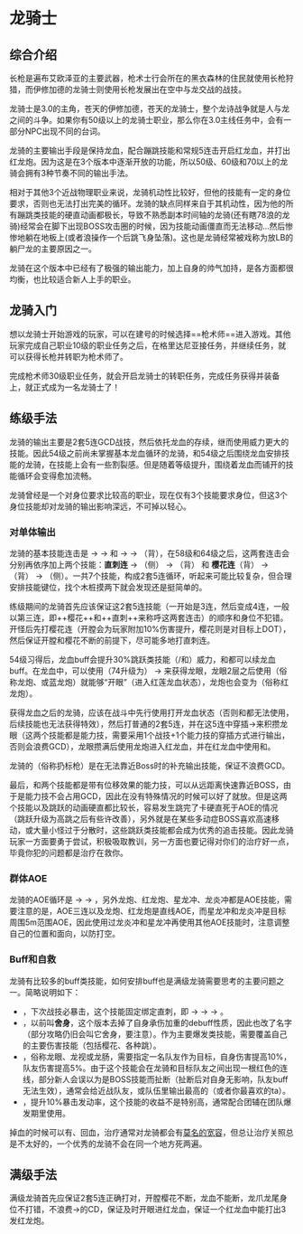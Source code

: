 # 龙骑士
<FloatTOC />

## 综合介绍

长枪是遍布艾欧泽亚的主要武器，枪术士行会所在的黑衣森林的住民就使用长枪狩猎，而伊修加德的龙骑士则使用长枪发展出在空中与龙交战的战技。

龙骑士是3.0的主角，苍天的伊修加德，苍天的龙骑士，整个龙诗战争就是人与龙之间的斗争。如果你有50级以上的龙骑士职业，那么你在3.0主线任务中，会有一部分NPC出现不同的台词。

龙骑的主要输出手段是保持龙血，配合蹦跳技能和常规5连击开启红龙血，并打出红龙炮。因为这是在3个版本中逐渐开放的功能，所以50级、60级和70以上的龙骑会拥有3种节奏不同的输出手法。

相对于其他3个近战物理职业来说，龙骑机动性比较好，但他的技能有一定的身位要求，否则也无法打出完美的循环。龙骑的缺点同样来自于其机动性，因为他的所有蹦跳类技能的硬直动画都极长，导致不熟悉副本时间轴的龙骑(还有瞎78浪的龙骑)经常会在脚下出现BOSS攻击圈的时候，因为技能动画僵直而无法移动…然后惨惨地躺在地板上(或者浪操作一个后跳飞身坠落)。这也是龙骑经常被戏称为放LB的躺尸龙的主要原因之一。

龙骑在这个版本中已经有了极强的输出能力，加上自身的帅气加持，是各方面都很均衡，也比较适合新人上手的职业。

## 龙骑入门

想以龙骑士开始游戏的玩家，可以在建号的时候选择==枪术师==进入游戏。其他玩家完成自己职业10级的职业任务之后，在格里达尼亚接任务<quest name="如何加入枪术师行会" />，并继续<quest name="开拓进取的枪术师" />任务，就可以获得长枪并转职为枪术师了。

完成枪术师30级职业任务<quest name="勇气的证明" type="plus" />，就会开启龙骑士的转职任务<quest name="龙眼" type="plus" />，完成任务获得<item name="龙骑士之证" />并装备上，就正式成为一名龙骑士了！

## 练级手法

龙骑的输出主要是2套5连GCD战技，然后依托<Action name="苍天龙血">龙血</Action>的存续，继而使用威力更大的技能。因此54级之前尚未掌握基本龙血循环的龙骑，和54级之后围绕龙血安排技能的龙骑，在技能上会有一些割裂感。但是随着等级提升，围绕着龙血而铺开的技能循环会变得愈加流畅。

龙骑曾经是一个对身位要求比较高的职业，现在仅有3个技能要求身位，但这3个身位技能却对龙骑的输出影响深远，不可掉以轻心。

### 对单体输出

龙骑的基本技能连击是<Action name="精准刺" /> → <Action name="贯通刺" /> → <Action name="直刺" /> 和 <Action name="精准刺" /> → <Action name="开膛枪" /> → <Action name="樱花怒放" />（背），在58级和64级之后，这两套连击会分别再依序加上两个技能：**直刺连** → <Action name="龙牙龙爪" />（侧） → <Action name="龙尾大回旋" />（背） 和 **樱花连**（背） → <Action name="龙尾大回旋" />（背） → <Action name="龙牙龙爪" />（侧）。一共7个技能，构成2套5连循环，听起来可能比较复杂，但合理安排技能键位，找个木桩摸两下就会发现还是挺简单的。

练级期间的龙骑首先应该保证这2套5连技能（一开始是3连，然后变成4连，一般以第三连，即++樱花++和++直刺++来称呼这两套连击）的顺序和身位不犯错。开怪后先打樱花连（开膛会为玩家附加10%伤害提升，樱花则是对目标上DOT），然后保证开膛和樱花不断的前提下，尽可能多地打直刺连。

54级习得<Action name="苍天龙血" />后，龙血buff会提升30%跳跃类技能（<Action name="跳跃" />/<Action name="高跳" />和<Action name="破碎冲" />）威力，<Action name="龙牙龙爪" />和<Action name="龙尾大回旋" />都可以续龙血buff。在龙血中，可以使用<Action name="跳跃" />（74升级为<Action name="高跳" />） → <Action name="幻象冲" /> 来获得龙眼，龙眼2层之后使用<Action name="武神枪" />（俗称龙炮、或蓝龙炮）就能够“开眼”（进入红莲龙血状态），龙炮也会变为<Action name="死者之岸" />（俗称红龙炮）。

获得龙血之后的龙骑，应该在战斗中先行使用<Action name="苍天龙血" />打开龙血状态（否则<Action name="龙牙龙爪" />和<Action name="龙尾大回旋" />都无法使用，后续技能也无法获得特效），然后打普通的2套5连，并在这5连中穿插<Action name="跳跃" />→<Action name="幻象冲" />来积攒龙眼（这两个技能都是能力技，需要采用1个战技+1个能力技的穿插方式进行输出，否则会浪费GCD），龙眼攒满后使用龙炮进入红龙血，并在红龙血中使用<Action name="死者之岸" />和<Action name="星龙冲" />。

龙骑的<Action name="贯穿尖" />（俗称扔标枪）是在无法靠近Boss时的补充输出技能，保证不浪费GCD。

最后，<Action name="破碎冲" />和<Action name="龙炎冲" />两个技能都是带有位移效果的能力技，可以从远距离快速靠近BOSS，由于是能力技不会占用GCD，因此在没有特殊情况的时候可以好了就放。但是这两个技能以及跳跃的动画硬直都比较长，容易发生跳完了卡硬直死于AOE的情况（跳跃升级为高跳之后有些许改善），另外就是在某些多动症BOSS喜欢高速移动，或大量小怪过于分散时，这些跳跃类技能都会成为优秀的追击技能。因此龙骑玩家一方面要勇于尝试，积极吸取教训，另一方面也要记得对你们的治疗好一点，毕竟你犯的问题都是治疗在救你。

### 群体AOE

龙骑的AOE循环是<Action name="死天枪" /> → <Action name="音速刺" /> → <Action name="山境痛苦" />，另外龙炮、红龙炮、星龙冲、龙炎冲都是AOE技能，需要注意的是，AOE三连以及龙炮、红龙炮是直线AOE，而星龙冲和龙炎冲是目标周围5m范围AOE，因此使用过龙炎冲和星龙冲再使用其他AOE技能时，注意调整自己的位置和面向，以防打空。

### Buff和自救

龙骑有比较多的buff类技能，如何安排buff也是满级龙骑需要思考的主要问题之一。简略说明如下：

* <Action name="龙剑" />，下次战技必暴击，这个技能固定绑定直刺，即<Action name="精准刺" /> → <Action name="贯通刺" /> → <Action name="龙剑" /> → <Action name="直刺" />。
* <Action name="猛枪" />，以前叫<strong>舍身</strong>，这个版本去掉了自身承伤加重的debuff性质，因此也改了名字（部分攻略仍旧会叫它舍身，要注意）。作为主要爆发类技能，需要覆盖自己的主要伤害技能（包括樱花、各种跳）。
* <Action name="巨龙视线" />，俗称龙眼、龙视或龙肠，需要指定一名队友作为目标，自身伤害提高10%，队友伤害提高5%。由于这个技能会在龙骑和目标队友之间出现一根红色的连线，部分新人会误以为是BOSS技能而扯断（扯断后对自身无影响，队友buff无法生效），通常会给近战队友，或队伍里输出最高的（或者你最喜欢的ta）。
* <Action name="战斗连祷" />，提升10%暴击发动率，这个技能的收益不是特别高，通常配合团辅在团队爆发期里使用。

掉血的时候可以有<Action name="内丹" />、<Action name="浴血" />回血，治疗通常对龙骑都会有[莫名的宽容](https://bbs.nga.cn/read.php?tid=18627908)，但总让治疗关照总是不太好的，一个优秀的龙骑不会在同一个地方死两遍。

## 满级手法

满级龙骑首先应保证2套5连正确打对，开膛樱花不断，龙血不能断，龙爪龙尾身位不打错，不浪费<Action name="跳跃" />→<Action name="幻象冲" />的CD，保证及时开眼进红龙血，保证一个红龙血中能打出3发红龙炮。

<UnderConstruction />